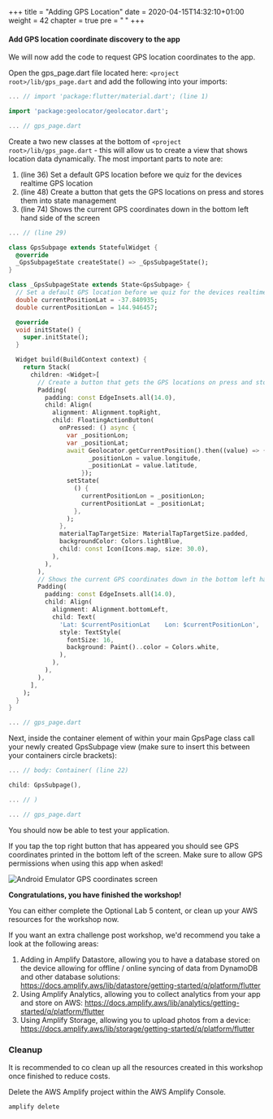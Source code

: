 +++
title = "Adding GPS Location"
date = 2020-04-15T14:32:10+01:00
weight = 42
chapter = true
pre = "<b> </b>"
+++

#### Add GPS location coordinate discovery to the app
We will now add the code to request GPS location coordinates to the app.

Open the gps_page.dart file located here: ```<project root>/lib/gps_page.dart``` and add the following into your imports:

``` dart
... // import 'package:flutter/material.dart'; (line 1)

import 'package:geolocator/geolocator.dart';

... // gps_page.dart
```

Create a two new classes at the bottom of ```<project root>/lib/gps_page.dart``` - this will allow us to create a view that shows location data dynamically. The most important parts to note are:

1. (line 36) Set a default GPS location before we quiz for the devices realtime GPS location
2. (line 48) Create a button that gets the GPS locations on press and stores them into state management
3. (line 74) Shows the current GPS coordinates down in the bottom left hand side of the screen

``` dart
... // (line 29)

class GpsSubpage extends StatefulWidget {
  @override
  _GpsSubpageState createState() => _GpsSubpageState();
}

class _GpsSubpageState extends State<GpsSubpage> {
  // Set a default GPS location before we quiz for the devices realtime GPS location
  double currentPositionLat = -37.840935;
  double currentPositionLon = 144.946457;

  @override
  void initState() {
    super.initState();
  }

  Widget build(BuildContext context) {
    return Stack(
      children: <Widget>[
        // Create a button that gets the GPS locations on press and stores them into state management
        Padding(
          padding: const EdgeInsets.all(14.0),
          child: Align(
            alignment: Alignment.topRight,
            child: FloatingActionButton(
              onPressed: () async {
                var _positionLon;
                var _positionLat;
                await Geolocator.getCurrentPosition().then((value) => {
                      _positionLon = value.longitude,
                      _positionLat = value.latitude,
                    });
                setState(
                  () {
                    currentPositionLon = _positionLon;
                    currentPositionLat = _positionLat;
                  },
                );
              },
              materialTapTargetSize: MaterialTapTargetSize.padded,
              backgroundColor: Colors.lightBlue,
              child: const Icon(Icons.map, size: 30.0),
            ),
          ),
        ),
        // Shows the current GPS coordinates down in the bottom left hand side of the screen
        Padding(
          padding: const EdgeInsets.all(14.0),
          child: Align(
            alignment: Alignment.bottomLeft,
            child: Text(
              'Lat: $currentPositionLat    Lon: $currentPositionLon',
              style: TextStyle(
                fontSize: 16,
                background: Paint()..color = Colors.white,
              ),
            ),
          ),
        ),
      ],
    );
  }
}

... // gps_page.dart
```

Next, inside the container element of within your main GpsPage class call your newly created GpsSubpage view (make sure to insert this between your containers circle brackets):

``` dart
... // body: Container( (line 22)

child: GpsSubpage(),

... // )

... // gps_page.dart
```

You should now be able to test your application. 

If you tap the top right button that has appeared you should see GPS coordinates printed in the bottom left of the screen. Make sure to allow GPS permissions when using this app when asked!

![Android Emulator GPS coordinates screen](/images/gps-coordinates.png)

**Congratulations, you have finished the workshop!**

You can either complete the Optional Lab 5 content, or clean up your AWS resources for the workshop now.

If you want an extra challenge post workshop, we'd recommend you take a look at the following areas:

1. Adding in Amplify Datastore, allowing you to have a database stored on the device allowing for offline / online syncing of data from DynamoDB and other database solutions: https://docs.amplify.aws/lib/datastore/getting-started/q/platform/flutter
2. Using Amplify Analytics, allowing you to collect analytics from your app and store on AWS: https://docs.amplify.aws/lib/analytics/getting-started/q/platform/flutter
3. Using Amplify Storage, allowing you to upload photos from a device: https://docs.amplify.aws/lib/storage/getting-started/q/platform/flutter

### Cleanup
It is recommended to co clean up all the resources created in this workshop once finished to reduce costs.

Delete the AWS Amplify project within the AWS Amplify Console.
``` bash
amplify delete
```